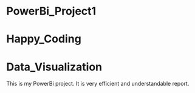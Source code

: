 # PowerBi_Project1
# Happy_Coding
# Data_Visualization
This is my PowerBi project. It is very efficient and understandable report.
